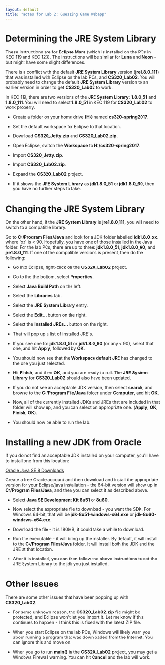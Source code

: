 ```yaml
---
layout: default
title: "Notes for Lab 2: Guessing Game Webapp"
---
```


Determining the JRE System Library
===============

These instructions are for **Eclipse Mars** (which is installed on the PCs in KEC 119 and KEC 123).  The instructions will be similar for **Luna** and **Neon** - but might have some slight differences.

There is a conflict with the default **JRE System Library** version (**jre1.8.0\_111**) that was installed with Eclipse on the lab PCs, and **CS320\_Lab02**.  You will probably need to change the default **JRE System Library** version to an earlier version in order to get **CS320\_Lab02** to work.

In KEC 119, there are two versions of the **JRE System Library**: **1.8.0\_51** and **1.8.0\_111**.  You will need to select **1.8.0\_51** in KEC 119 for **CS320\_Lab02** to work properly.

* Create a folder on your home drive **(H:)** named **cs320-spring2017**.

* Set the default workspace for Eclipse to that location.

* Download **CS320\_Jetty.zip** and **CS320\_Lab02.zip**.

* Open Eclipse, switch the **Workspace** to **H:/cs320-spring2017**.

* Import **CS320\_Jetty.zip**.

* Import **CS320\_Lab02.zip**.

* Expand the **CS320_Lab02** project.

* If it shows the **JRE System Library** as **jdk1.8.0\_51** or **jdk1.8.0\_60**, then you have no further steps to take.

Changing the JRE System Library
=========

On the other hand, if the **JRE System Library** is **jre1.8.0\_111**, you will need to switch to a compatible library.

Go to **C:/Program Files/Java** and look for a JDK folder labelled **jdk1.8.0\_xx**, where 'xx' is < 90.  Hopefully, you have one of those installed in the Java folder.  For the lab PCs, there are up to three: **jdk1.8.0\_51**, **jdk1.8.0\_60**, and **jre1.8.0\_111**.  If one of the compatible versions is present, then do the following:

* Go into Eclipse, right-click on the **CS320\_Lab02** project.

* Go to the the bottom, select **Properties**.

* Select **Java Build Path** on the left.

* Select the **Libraries** tab.

* Select the **JRE System Library** entry.

* Select the **Edit...** button on the right.

* Select the **Installed JREs...** button on the right.

* That will pop up a list of installed JRE's.

* If you see one for **jdk1.8.0\_51** or **jdk1.8.0\_60** (or any < 90), select that one, and hit **Apply**, followed by **OK**.

* You should now see that the **Workspace default JRE** has changed to the one you just selected.

* Hit **Finish**, and then **OK**, and you are ready to roll.  The **JRE System Library** for **CS320\_Lab02** should also have been updated.

* If you do not see an acceptable JDK version, then  select **search**, and browse to the **C:/Program File/Java** folder under **Computer**, and hit **OK**.

* Now, all of the currently installed JDKs and JREs that are included in that folder will show up, and you can select an appropriate one. (**Apply**, **OK**, **Finish**, **OK**).

* You should now be able to run the lab.

Installing a new JDK from Oracle
=========

If you do not find an acceptable JDK installed on your computer, you'll have to install one from this location:

[Oracle Java SE 8 Downloads](http://www.oracle.com/technetwork/java/javase/downloads/java-archive-javase8-2177648.html)

Create a free Oracle account and then download and install the appropriate version for your Eclipse/java installation - the 64-bit version will show up in **C:/Program Files/Java**, and then you can select it as described above.

* Select **Java SE Development Kit 8u51** or **8u60**.

* Now select the appropriate file to download - you want the SDK.  For Windows 64-bit, that will be **jdk-8u51-windows-x64.exe** or **jdk-8u60-windows-x64.exe**.

* Download the file - it is 180MB, it could take a while to download.

* Run the executable - it will bring up the installer.  By default, it will install to the **C:/Program Files/Java** folder.  It will install both the JDK and the JRE at that location.

* After it is installed, you can then follow the above instructions to set the JRE System Library to the jdk you just installed.


Other Issues
=========
There are some other issues that have been popping up with **CS320\_Lab02**.

* For some unknown reason, the **CS320\_Lab02.zip** file might be protected, and Eclipse won't let you import it.  Let me know if this continues to happen - I think this is fixed with the latest ZIP file.

* When you start Eclipse on the lab PCs, Windows will likely warn you about running a program that was downloaded from the Internet.  You can ignore this and move on.

* When you go to run **main()** in the **CS320\_Lab02** project, you may get a Windows Firewall warning.  You can hit **Cancel** and the lab will work.